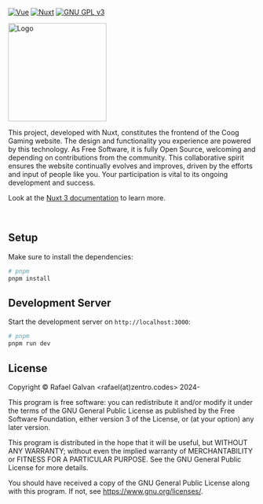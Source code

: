 [![Vue][Vue.js]][Vue-url]
[![Nuxt][Nuxt]][nuxt-url]
[![GNU GPL v3][license-shield]][license-url]

<a href="https://cooggaming.com">
    <img src="https://i.imgur.com/wiqxFs4.png" alt="Logo" width="200">
</a>

This project, developed with Nuxt, constitutes the frontend of the Coog Gaming website. The design and functionality you experience are powered by this technology. As Free Software, it is fully Open Source, welcoming and depending on contributions from the community. This collaborative spirit ensures the website continually evolves and improves, driven by the efforts and input of people like you. Your participation is vital to its ongoing development and success.

Look at the [Nuxt 3 documentation](https://nuxt.com/docs/getting-started/introduction) to learn more.

<br />

## Setup

Make sure to install the dependencies:

```bash
# pnpm
pnpm install
```

## Development Server

Start the development server on `http://localhost:3000`:

```bash
# pnpm
pnpm run dev
```

## License

Copyright © Rafael Galvan <rafael(at)zentro.codes> 2024-

This program is free software: you can redistribute it and/or modify it under the terms of the GNU General Public License as published by the Free Software Foundation, either version 3 of the License, or (at your option) any later version.

This program is distributed in the hope that it will be useful, but WITHOUT ANY WARRANTY; without even the implied warranty of MERCHANTABILITY or FITNESS FOR A PARTICULAR PURPOSE. See the GNU General Public License for more details.

You should have received a copy of the GNU General Public License along with this program. If not, see <https://www.gnu.org/licenses/>. 

[Vue.js]: https://img.shields.io/badge/Vue.js-35495E?style=for-the-badge&logo=vuedotjs&logoColor=4FC08D
[Vue-url]: https://vuejs.org/
[license-shield]: https://img.shields.io/badge/License-GPLv3-blue.svg?style=for-the-badge
[license-url]: https://github.com/othneildrew/Best-README-Template/blob/master/LICENSE.txt
[Nuxt]: https://img.shields.io/badge/Nuxt.js-00DC82?style=for-the-badge&logo=nuxtdotjs&logoColor=fff
[Nuxt-url]: https://nuxt.com/
